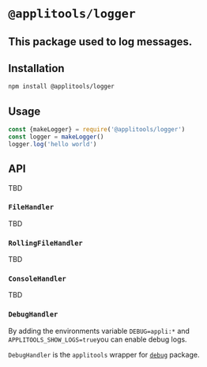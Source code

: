 # `@applitools/logger`
## This package used to log messages.

## Installation

```sh
npm install @applitools/logger
```

## Usage

```js
const {makeLogger} = require('@applitools/logger')
const logger = makeLogger()
logger.log('hello world')
```

## API

TBD

### `FileHandler`

TBD

### `RollingFileHandler`

TBD

### `ConsoleHandler`

TBD


### `DebugHandler`

By adding the environments variable `DEBUG=appli:*` and `APPLITOOLS_SHOW_LOGS=true`you can enable debug logs.

`DebugHandler` is the `applitools` wrapper for [`debug`](https://www.npmjs.com/package/debug) package.
